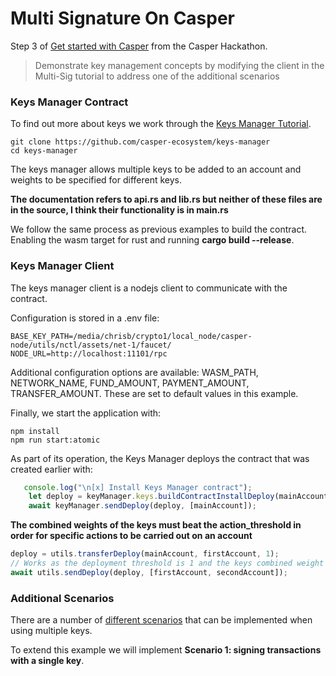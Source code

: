 # Multi Signature On Casper

Step 3 of [Get started with Casper](https://gitcoin.co/issue/casper-network/gitcoin-hackathon/29/100026611) from the Casper Hackathon.

> Demonstrate key management concepts by modifying the client in the Multi-Sig tutorial to address one of the additional scenarios

### Keys Manager Contract

To find out more about keys we work through the [Keys Manager Tutorial](https://docs.casperlabs.io/en/latest/dapp-dev-guide/tutorials/multi-sig/contract.html).

```
git clone https://github.com/casper-ecosystem/keys-manager
cd keys-manager
```
The keys manager allows multiple keys to be added to an account and weights to be specified for different keys.

**The documentation refers to api.rs and lib.rs but neither of these files are in the source, I think their functionality is in main.rs**

We follow the same process as previous examples to build the contract. Enabling the wasm target for rust and running **cargo build --release**.

### Keys Manager Client

The keys manager client is a nodejs client to communicate with the contract.

Configuration is stored in a .env file:

```
BASE_KEY_PATH=/media/chrisb/crypto1/local_node/casper-node/utils/nctl/assets/net-1/faucet/
NODE_URL=http://localhost:11101/rpc
```

Additional configuration options are available: WASM_PATH, NETWORK_NAME, FUND_AMOUNT, PAYMENT_AMOUNT, TRANSFER_AMOUNT. These are set to default values in this example.

Finally, we start the application with:
```
npm install
npm run start:atomic
```

As part of its operation, the Keys Manager deploys the contract that was created earlier with:
```JavaScript
   console.log("\n[x] Install Keys Manager contract");
    let deploy = keyManager.keys.buildContractInstallDeploy(mainAccount);
    await keyManager.sendDeploy(deploy, [mainAccount]);
```

**The combined weights of the keys must beat the action_threshold in order for specific actions to be carried out on an account**
```JavaScript
deploy = utils.transferDeploy(mainAccount, firstAccount, 1);
// Works as the deployment threshold is 1 and the keys combined weight is 2
await utils.sendDeploy(deploy, [firstAccount, secondAccount]); 
```

### Additional Scenarios

There are a number of [different scenarios](https://docs.casperlabs.io/en/latest/dapp-dev-guide/tutorials/multi-sig/examples.html) that 
can be implemented when using multiple keys.

To extend this example we will implement **Scenario 1: signing transactions with a single key**.

